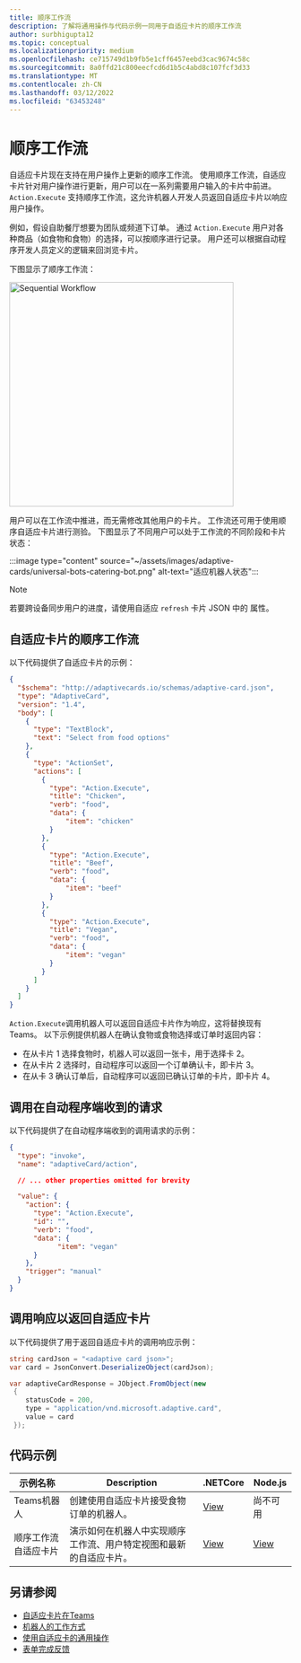 ```yaml
---
title: 顺序工作流
description: 了解将通用操作与代码示例一同用于自适应卡片的顺序工作流
author: surbhigupta12
ms.topic: conceptual
ms.localizationpriority: medium
ms.openlocfilehash: ce715749d1b9fb5e1cff6457eebd3cac9674c58c
ms.sourcegitcommit: 8a0ffd21c800eecfcd6d1b5c4abd8c107fcf3d33
ms.translationtype: MT
ms.contentlocale: zh-CN
ms.lasthandoff: 03/12/2022
ms.locfileid: "63453248"
---
```

# <a name="sequential-workflows"></a>顺序工作流

自适应卡片现在支持在用户操作上更新的顺序工作流。 使用顺序工作流，自适应卡片针对用户操作进行更新，用户可以在一系列需要用户输入的卡片中前进。 `Action.Execute` 支持顺序工作流，这允许机器人开发人员返回自适应卡片以响应用户操作。

例如，假设自助餐厅想要为团队或频道下订单。 通过 `Action.Execute` 用户对各种商品（如食物和食物）的选择，可以按顺序进行记录。 用户还可以根据自动程序开发人员定义的逻辑来回浏览卡片。 <br/>

下图显示了顺序工作流：

<img src="~/assets/images/bots/sequentialWorkflow.gif" alt="Sequential Workflow" width="400"/>

用户可以在工作流中推进，而无需修改其他用户的卡片。 工作流还可用于使用顺序自适应卡片进行测验。 下图显示了不同用户可以处于工作流的不同阶段和卡片状态：

:::image type="content" source="~/assets/images/adaptive-cards/universal-bots-catering-bot.png" alt-text="适应机器人状态":::

> [!NOTE]
> 若要跨设备同步用户的进度，请使用自适应 `refresh` 卡片 JSON 中的 属性。

## <a name="sequential-workflow-for-adaptive-cards"></a>自适应卡片的顺序工作流

以下代码提供了自适应卡片的示例：

```JSON
{
  "$schema": "http://adaptivecards.io/schemas/adaptive-card.json",
  "type": "AdaptiveCard",
  "version": "1.4",
  "body": [
    {
      "type": "TextBlock",
      "text": "Select from food options"
    },
    { 
      "type": "ActionSet",
      "actions": [
        {
          "type": "Action.Execute",
          "title": "Chicken",
          "verb": "food",
          "data": {
              "item": "chicken"
          }
        },
        {
          "type": "Action.Execute",
          "title": "Beef",
          "verb": "food",
          "data": {
              "item": "beef"
          }
        },
        {
          "type": "Action.Execute",
          "title": "Vegan",
          "verb": "food",
          "data": {
              "item": "vegan"
          }
        }
      ]
    }
  ]
}
```

`Action.Execute`调用机器人可以返回自适应卡片作为响应，这将替换现有Teams。
以下示例提供机器人在确认食物或食物选择或订单时返回内容：

* 在从卡片 1 选择食物时，机器人可以返回一张卡，用于选择卡 2。
* 在从卡片 2 选择时，自动程序可以返回一个订单确认卡，即卡片 3。
* 在从卡 3 确认订单后，自动程序可以返回已确认订单的卡片，即卡片 4。

## <a name="invoke-request-received-on-bot-side"></a>调用在自动程序端收到的请求

以下代码提供了在自动程序端收到的调用请求的示例：

```JSON
{ 
  "type": "invoke",
  "name": "adaptiveCard/action",

  // ... other properties omitted for brevity

  "value": { 
    "action": { 
      "type": "Action.Execute", 
      "id": "", 
      "verb": "food",
      "data": { 
            "item": "vegan"
      } 
    },
    "trigger": "manual" 
  }
}
```

## <a name="invoke-response-to-return-adaptive-cards"></a>调用响应以返回自适应卡片

以下代码提供了用于返回自适应卡片的调用响应示例：

```C#
string cardJson = "<adaptive card json>";
var card = JsonConvert.DeserializeObject(cardJson);

var adaptiveCardResponse = JObject.FromObject(new
 {
    statusCode = 200,
    type = "application/vnd.microsoft.adaptive.card",
    value = card
 });
```

## <a name="code-samples"></a>代码示例

|示例名称 | Description | .NETCore | Node.js |
|----------------|-----------------|--------------|--------------|
| Teams机器人 | 创建使用自适应卡片接受食物订单的机器人。 |[View](https://github.com/OfficeDev/Microsoft-Teams-Samples/tree/main/samples/bot-teams-catering/csharp)| 尚不可用 |
| 顺序工作流自适应卡片 | 演示如何在机器人中实现顺序工作流、用户特定视图和最新的自适应卡片。 | [View](https://github.com/OfficeDev/Microsoft-Teams-Samples/tree/main/samples/bot-sequential-flow-adaptive-cards/csharp) | [View](https://github.com/OfficeDev/Microsoft-Teams-Samples/tree/main/samples/bot-sequential-flow-adaptive-cards/nodejs) |

## <a name="see-also"></a>另请参阅

* [自适应卡片在Teams](~/task-modules-and-cards/cards/cards-actions.md#adaptive-cards-actions)
* [机器人的工作方式](/azure/bot-service/bot-builder-basics?view=azure-bot-service-4.0&preserve-view=true)
* [使用自适应卡的通用操作](Work-with-universal-actions-for-adaptive-cards.md)
* [表单完成反馈](~/bots/how-to/conversations/conversation-messages.md#form-completion-feedback)
